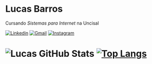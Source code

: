 # Lucas Barros

Cursando *Sistemas para Internet* na Uncisal 

[![Linkedin](https://img.shields.io/badge/LinkedIn-0077B5?style=for-the-badge&logo=linkedin&logoColor=white)](https://www.linkedin.com/in/lucas-barros-239221190/)
[![Gmail](https://img.shields.io/badge/Gmail-D14836?style=for-the-badge&logo=gmail&logoColor=white)](https://www.linkedin.com/in/lucas-barros-239221190/)
[![Instagram](https://img.shields.io/badge/Instagram-E4405F?style=for-the-badge&logo=instagram&logoColor=white)](https://www.instagram.com/lucas.it0/)

# ![Lucas GitHub Stats](https://github-readme-stats.vercel.app/api?username=arenitoo&show_icons=true&theme=radical) [![Top Langs](https://github-readme-stats.vercel.app/api/top-langs/?username=arenitoo&layout=compact&icons=true&theme=radical)](https://github.com/arenitoo/github-readme-stats)
